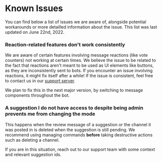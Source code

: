 # Known Issues
You can find below a list of issues we are aware of, alongside potential workarounds or more detailled information about the issue. This list was last updated on June 22nd, 2022.

### Reaction-related features don't work consistently
We are aware of certain features involving message reactions (like vote counters) not working at certain times. We believe the issue to be related to the fact that reactions aren't meant to be used as UI elements like buttons, as they are inconsistently sent to bots. If you encounter an issue involving reactions, it might fix itself after a while! If the issue is consistent, feel free to contact us in our [support server](https://suggester.js.org/support).

We plan to fix this in the next major version, by switching to message components throughout the bot.

### A suggestion I do not have access to despite being admin prevents me from changing the mode
This happens when the review message of a suggestion or the channel it was posted in is deleted when the suggestion is still pending. We recommend using managing commands **before** taking destructive actions such as deleting a channel.

If you are in this situation, reach out to our support team with some context and relevant suggestion ids.
